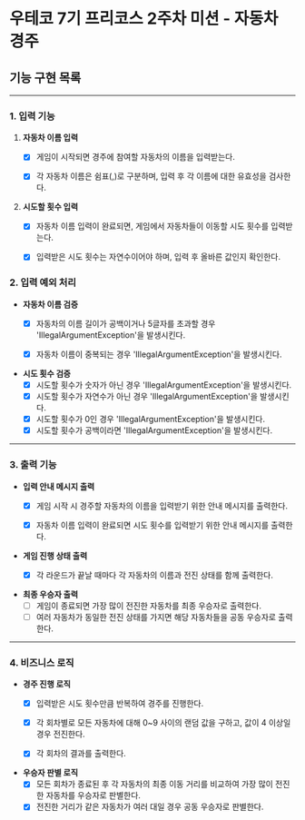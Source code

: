 # 우테코 7기 프리코스 2주차 미션 - 자동차 경주

## 기능 구현 목록

------

### 1. 입력 기능

1. **자동차 이름 입력**
   - [x] 게임이 시작되면 경주에 참여할 자동차의 이름을 입력받는다.
   - [x] 각 자동차 이름은 쉼표(,)로 구분하며, 입력 후 각 이름에 대한 유효성을 검사한다.


2. **시도할 횟수 입력**
    - [x] 자동차 이름 입력이 완료되면, 게임에서 자동차들이 이동할 시도 횟수를 입력받는다.
    - [x] 입력받은 시도 횟수는 자연수이어야 하며, 입력 후 올바른 값인지 확인한다.


### 2. 입력 예외 처리

- **자동차 이름 검증**
    - [x] 자동차의 이름 길이가 공백이거나 5글자를 초과할 경우 'IllegalArgumentException'을 발생시킨다.
    - [x] 자동차 이름이 중복되는 경우 'IllegalArgumentException'을 발생시킨다.


- **시도 횟수 검증**
    - [x] 시도할 횟수가 숫자가 아닌 경우 'IllegalArgumentException'을 발생시킨다.
    - [x] 시도할 횟수가 자연수가 아닌 경우 'IllegalArgumentException'을 발생시킨다.
    - [x] 시도할 횟수가 0인 경우 'IllegalArgumentException'을 발생시킨다.
    - [x] 시도할 횟수가 공백이라면 'IllegalArgumentException'을 발생시킨다.

------

### 3. 출력 기능

- **입력 안내 메시지 출력**
    - [x] 게임 시작 시 경주할 자동차의 이름을 입력받기 위한 안내 메시지를 출력한다.
    - [x] 자동차 이름 입력이 완료되면 시도 횟수를 입력받기 위한 안내 메시지를 출력한다.


- **게임 진행 상태 출력**
    - [x] 각 라운드가 끝날 때마다 각 자동차의 이름과 전진 상태를 함께 출력한다.
  

- **최종 우승자 출력**
    - [ ] 게임이 종료되면 가장 많이 전진한 자동차를 최종 우승자로 출력한다.
    - [ ] 여러 자동차가 동일한 전진 상태를 가지면 해당 자동차들을 공동 우승자로 출력한다.

------

### 4. 비즈니스 로직

- **경주 진행 로직**
    - [x] 입력받은 시도 횟수만큼 반복하여 경주를 진행한다.
    - [x] 각 회차별로 모든 자동차에 대해 0~9 사이의 랜덤 값을 구하고, 값이 4 이상일 경우 전진한다.
    - [x] 각 회차의 결과를 출력한다.

    
- **우승자 판별 로직**
    - [x] 모든 회차가 종료된 후 각 자동차의 최종 이동 거리를 비교하여 가장 많이 전진한 자동차를 우승자로 판별한다.
    - [x] 전진한 거리가 같은 자동차가 여러 대일 경우 공동 우승자로 판별한다.